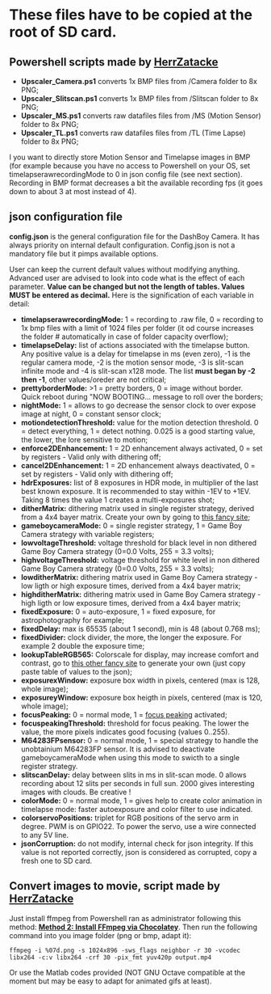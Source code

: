 # These files have to be copied at the root of SD card.

## Powershell scripts made by [HerrZatacke](https://github.com/HerrZatacke)

- **Upscaler_Camera.ps1** converts 1x BMP files from /Camera folder to 8x PNG;
- **Upscaler_Slitscan.ps1** converts 1x BMP files from /Slitscan folder to 8x PNG;
- **Upscaler_MS.ps1** converts raw datafiles files from /MS (Motion Sensor) folder to 8x PNG; 
- **Upscaler_TL.ps1** converts raw datafiles files from /TL (Time Lapse) folder to 8x PNG;

I you want to directly store Motion Sensor and Timelapse images in BMP (for example because you have no access to Powershell on your OS, set timelapserawrecordingMode to 0 in json config file (see next section). Recording in BMP format decreases a bit the available recording fps (it goes down to about 3 at most instead of 4).

## json configuration file

**config.json** is the general configuration file for the DashBoy Camera. It has always priority on internal default configuration. Config.json is not a mandatory file but it pimps available options.

User can keep the current default values without modifying anything. Advanced user are advised to look into code what is the effect of each parameter. **Value can be changed but not the length of tables. Values MUST be entered as decimal.** Here is the signification of each variable in detail:

- **timelapserawrecordingMode:** 1 = recording to .raw file, 0 = recording to 1x bmp files with a limit of 1024 files per folder (it od course increases the folder # automatically in case of folder capacity overflow);
- **timelapseDelay:** list of actions associated with the timelapse button. Any positive value is a delay for timelapse in ms (even zero), -1 is the regular camera mode, -2 is the motion sensor mode, -3 is slit-scan infinite mode and -4 is slit-scan x128 mode. The list **must began by -2 then -1**, other values/oreder are not critical;
- **prettyborderMode:** >1 = pretty borders, 0 = image without border. Quick reboot during "NOW BOOTING... message to roll over the borders;
- **nightMode:** 1 = allows to go decrease the sensor clock to over expose image at night, 0 = constant sensor clock;
- **motiondetectionThreshold:** value for the motion detection threshold. 0 = detect everything, 1 = detect nothing. 0.025 is a good starting value, the lower, the lore sensitive to motion;
- **enforce2DEnhancement:** 1 = 2D enhancement always activated, 0 = set by registers - Valid only with dithering off;
- **cancel2DEnhancement:** 1 = 2D enhancement always deactivated, 0 = set by registers - Valid only with dithering off;
- **hdrExposures:** list of 8 exposures in HDR mode, in multiplier of the last best known exposure. It is recommended to stay within -1EV to +1EV. Taking 8 times the value 1 creates a multi-exposures shot;
- **ditherMatrix:** dithering matrix used in single register strategy, derived from a 4x4 bayer matrix. Create your own by going to [this fancy site](https://herrzatacke.github.io/dither-pattern-gen/);
- **gameboycameraMode:** 0 = single register strategy, 1 = Game Boy Camera strategy with variable registers;
- **lowvoltageThreshold:** voltage threshold for black level in non dithered Game Boy Camera strategy (0=0.0 Volts, 255 = 3.3 volts);
- **highvoltageThreshold:** voltage threshold for white level in non dithered Game Boy Camera strategy (0=0.0 Volts, 255 = 3.3 volts);
- **lowditherMatrix:** dithering matrix used in Game Boy Camera strategy - low ligth or high exposure times, derived from a 4x4 bayer matrix; 
- **highditherMatrix:** dithering matrix used in Game Boy Camera strategy - high ligth or low exposure times, derived from a 4x4 bayer matrix;
- **fixedExposure:** 0 = auto-exposure, 1 = fixed exposure, for astrophotography for example;
- **fixedDelay:** max is 65535 (about 1 second), min is 48 (about 0.768 ms);
- **fixedDivider:** clock divider, the more, the longer the exposure. For example 2 double the exposure time;
- **lookupTableRGB565:** Colorscale for display, may increase comfort and contrast, go to [this other fancy site](https://herrzatacke.github.io/gradient-values/) to generate your own (just copy paste table of values to the json);
- **exposurexWindow:** exposure box width in pixels, centered (max is 128, whole image);
- **exposureyWindow:** exposure box heigth in pixels, centered (max is 120, whole image);
- **focusPeaking:** 0 = normal mode, 1 = [focus peaking](https://en.wikipedia.org/wiki/Focus_peaking) activated;
- **focuspeakingThreshold:** threshold for focus peaking. The lower the value, the more pixels indicates good focusing (values 0..255).
- **M64283FPsensor:** 0 = normal mode, 1 = special strategy to handle the unobtainium M64283FP sensor. It is advised to deactivate gameboycameraMode when using this mode to swicth to a single register strategy.
- **slitscanDelay:** delay between slits in ms in slit-scan mode. 0 allows recording about 12 slits per seconds in full sun. 2000 gives interesting images with clouds. Be creative !
- **colorMode:** 0 = normal mode, 1 = gives help to create color animation in timelapse mode: faster autoexposure and color filter to use indicated.
- **colorservoPositions:** triplet for RGB positions of the servo arm in degree. PWM is on GPIO22. To power the servo, use a wire connected to any 5V line.
- **jsonCorruption:** do not modify, internal check for json integrity. If this value is not reported correctly, json is considered as corrupted, copy a fresh one to SD card.

## Convert images to movie, script made by [HerrZatacke](https://github.com/HerrZatacke)

Just install ffmpeg from Powershell ran as administrator following this method: **[Method 2: Install FFmpeg via Chocolatey](https://adamtheautomator.com/install-ffmpeg/)**.
Then run the following command into you image folder (png or bmp, adapt it):
    
    ffmpeg -i %07d.png -s 1024x896 -sws_flags neighbor -r 30 -vcodec libx264 -c:v libx264 -crf 30 -pix_fmt yuv420p output.mp4
    
Or use the Matlab codes provided (NOT GNU Octave compatible at the moment but may be easy to adapt for animated gifs at least).
